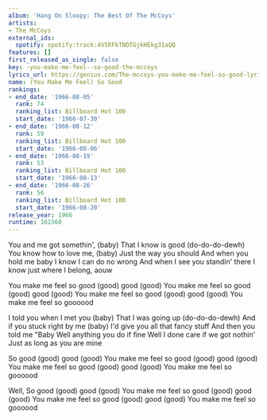 ```yaml
---
album: 'Hang On Sloopy: The Best Of The McCoys'
artists:
- The McCoys
external_ids:
  spotify: spotify:track:4V5RFkTNDTGjkHEkg31aQQ
features: []
first_released_as_single: false
key: -you-make-me-feel--so-good-the-mccoys
lyrics_url: https://genius.com/The-mccoys-you-make-me-feel-so-good-lyrics
name: (You Make Me Feel) So Good
rankings:
- end_date: '1966-08-05'
  rank: 74
  ranking_list: Billboard Hot 100
  start_date: '1966-07-30'
- end_date: '1966-08-12'
  rank: 59
  ranking_list: Billboard Hot 100
  start_date: '1966-08-06'
- end_date: '1966-08-19'
  rank: 53
  ranking_list: Billboard Hot 100
  start_date: '1966-08-13'
- end_date: '1966-08-26'
  rank: 56
  ranking_list: Billboard Hot 100
  start_date: '1966-08-20'
release_year: 1966
runtime: 161560
---
```

You and me got somethin', (baby)
That I know is good (do-do-do-dewh)
You know how to love me, (baby)
Just the way you should
And when you hold me baby
I know I can do no wrong
And when I see you standin' there
I know just where I belong, aouw

You make me feel so good (good) good (good)
You make me feel so good (good) good (good)
You make me feel so good (good) good (good)
You make me feel so goooood

I told you when I met you (baby)
That I was going up (do-do-do-dewh)
And if you stuck right by me (baby)
I'd give you all that fancy stuff
And then you told me "Baby
Well anything you do if fine
Well I done care if we got nothin'
Just as long as you are mine

So good (good) good (good)
You make me feel so good (good) good (good)
You make me feel so good (good) good (good)
You make me feel so goooood

Well, So good (good) good (good)
You make me feel so good (good) good (good)
You make me feel so good (good) good (good)
You make me feel so goooood
